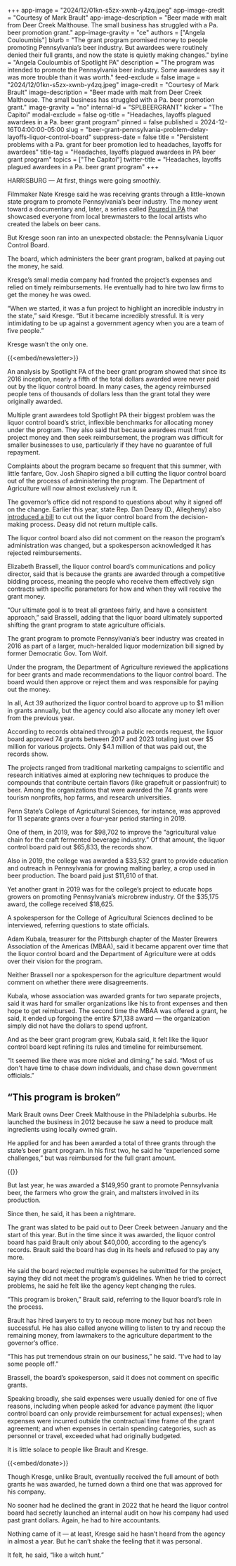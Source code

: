 +++
app-image = "2024/12/01kn-s5zx-xwnb-y4zq.jpeg"
app-image-credit = "Courtesy of Mark Brault"
app-image-description = "Beer made with malt from Deer Creek Malthouse. The small business has struggled with a Pa. beer promotion grant."
app-image-gravity = "ce"
authors = ["Angela Couloumbis"]
blurb = "The grant program promised money to people promoting Pennsylvania’s beer industry. But awardees were routinely denied their full grants, and now the state is quietly making changes."
byline = "Angela Couloumbis of Spotlight PA"
description = "The program was intended to promote the Pennsylvania beer industry. Some awardees say it was more trouble than it was worth."
feed-exclude = false
image = "2024/12/01kn-s5zx-xwnb-y4zq.jpeg"
image-credit = "Courtesy of Mark Brault"
image-description = "Beer made with malt from Deer Creek Malthouse. The small business has struggled with a Pa. beer promotion grant."
image-gravity = "no"
internal-id = "SPLBEERGRANT"
kicker = "The Capitol"
modal-exclude = false
og-title = "Headaches, layoffs plagued awardees in a Pa. beer grant program"
pinned = false
published = 2024-12-16T04:00:00-05:00
slug = "beer-grant-pennsylvania-problem-delay-layoffs-liquor-control-board"
suppress-date = false
title = "Persistent problems with a Pa. grant for beer promotion led to headaches, layoffs for awardees"
title-tag = "Headaches, layoffs plagued awardees in PA beer grant program"
topics = ["The Capitol"]
twitter-title = "Headaches, layoffs plagued awardees in a Pa. beer grant program"
+++

HARRISBURG — At first, things were going smoothly.

Filmmaker Nate Kresge said he was receiving grants through a little-known state program to promote Pennsylvania’s beer industry. The money went toward a documentary and, later, a series called <a href="https://web.archive.org/20170705064618/https://www.pouredinpa.com/">Poured in PA</a> that showcased everyone from local brewmasters to the local artists who created the labels on beer cans.

But Kresge soon ran into an unexpected obstacle: the Pennsylvania Liquor Control Board.

The board, which administers the beer grant program, balked at paying out the money, he said.

Kresge’s small media company had fronted the project’s expenses and relied on timely reimbursements. He eventually had to hire two law firms to get the money he was owed.

“When we started, it was a fun project to highlight an incredible industry in the state,” said Kresge. “But it became incredibly stressful. It is very intimidating to be up against a government agency when you are a team of five people.”

Kresge wasn’t the only one.

{{<embed/newsletter>}}

An analysis by Spotlight PA of the beer grant program showed that since its 2016 inception, nearly a fifth of the total dollars awarded were never paid out by the liquor control board. In many cases, the agency reimbursed people tens of thousands of dollars less than the grant total they were originally awarded.

Multiple grant awardees told Spotlight PA their biggest problem was the liquor control board’s strict, inflexible benchmarks for allocating money under the program. They also said that because awardees must front project money and then seek reimbursement, the program was difficult for smaller businesses to use, particularly if they have no guarantee of full repayment.

Complaints about the program became so frequent that this summer, with little fanfare, Gov. Josh Shapiro signed a bill cutting the liquor control board out of the process of administering the program. The Department of Agriculture will now almost exclusively run it.

The governor’s office did not respond to questions about why it signed off on the change. Earlier this year, state Rep. Dan Deasy (D., Allegheny) also <a href="https://web.archive.org/20241216232313/https://www.legis.state.pa.us//cfdocs/Legis/CSM/showMemoPublic.cfm?chamber=H&amp;SPick=20230&amp;cosponId=42535">introduced a bill</a> to cut out the liquor control board from the decision-making process. Deasy did not return multiple calls.

The liquor control board also did not comment on the reason the program’s administration was changed, but a spokesperson acknowledged it has rejected reimbursements.

Elizabeth Brassell, the liquor control board’s communications and policy director, said that is because the grants are awarded through a competitive bidding process, meaning the people who receive them effectively sign contracts with specific parameters for how and when they will receive the grant money.

“Our ultimate goal is to treat all grantees fairly, and have a consistent approach,” said Brassell, adding that the liquor board ultimately supported shifting the grant program to state agriculture officials.

The grant program to promote Pennsylvania’s beer industry was created in 2016 as part of a larger, much-heralded liquor modernization bill signed by former Democratic Gov. Tom Wolf.

Under the program, the Department of Agriculture reviewed the applications for beer grants and made recommendations to the liquor control board. The board would then approve or reject them and was responsible for paying out the money.

In all, Act 39 authorized the liquor control board to approve up to $1 million in grants annually, but the agency could also allocate any money left over from the previous year.

According to records obtained through a public records request, the liquor board approved 74 grants between 2017 and 2023 totaling just over $5 million for various projects. Only $4.1 million of that was paid out, the records show.

The projects ranged from traditional marketing campaigns to scientific and research initiatives aimed at exploring new techniques to produce the compounds that contribute certain flavors (like grapefruit or passionfruit) to beer. Among the organizations that were awarded the 74 grants were tourism nonprofits, hop farms, and research universities.

Penn State’s College of Agricultural Sciences, for instance, was approved for 11 separate grants over a four-year period starting in 2019.

One of them, in 2019, was for $98,702 to improve the “agricultural value chain for the craft fermented beverage industry.” Of that amount, the liquor control board paid out $65,833, the records show.

Also in 2019, the college was awarded a $33,532 grant to provide education and outreach in Pennsylvania for growing malting barley, a crop used in beer production. The board paid just $11,610 of that.

Yet another grant in 2019 was for the college’s project to educate hops growers on promoting Pennsylvania’s microbrew industry. Of the $35,175 award, the college received $18,625.

A spokesperson for the College of Agricultural Sciences declined to be interviewed, referring questions to state officials.

Adam Kubala, treasurer for the Pittsburgh chapter of the Master Brewers Association of the Americas (MBAA), said it became apparent over time that the liquor control board and the Department of Agriculture were at odds over their vision for the program.

Neither Brassell nor a spokesperson for the agriculture department would comment on whether there were disagreements.

Kubala, whose association was awarded grants for two separate projects, said it was hard for smaller organizations like his to front expenses and then hope to get reimbursed. The second time the MBAA was offered a grant, he said, it ended up forgoing the entire $71,138 award — the organization simply did not have the dollars to spend upfront.

And as the beer grant program grew, Kubala said, it felt like the liquor control board kept refining its rules and timeline for reimbursement.

“It seemed like there was more nickel and diming,” he said. “Most of us don&#39;t have time to chase down individuals, and chase down government officials.”

## “This program is broken”

Mark Brault owns Deer Creek Malthouse in the Philadelphia suburbs. He launched the business in 2012 because he saw a need to produce malt ingredients using locally owned grain.

He applied for and has been awarded a total of three grants through the state’s beer grant program. In his first two, he said he “experienced some challenges,” but was reimbursed for the full grant amount.

{{<picture src="2024/12/01kn-s6sh-xszp-fg70.jpeg" width-ratio="724" height-ratio="668" description="Deer Creek Malthouse in Delaware County, Pa." caption="The farm where Brault grows malt barley." credit="Courtesy of Mark Brault">}}

But last year, he was awarded a $149,950 grant to promote Pennsylvania beer, the farmers who grow the grain, and maltsters involved in its production.

Since then, he said, it has been a nightmare.

The grant was slated to be paid out to Deer Creek between January and the start of this year. But in the time since it was awarded, the liquor control board has paid Brault only about $40,000, according to the agency’s records. Brault said the board has dug in its heels and refused to pay any more.

He said the board rejected multiple expenses he submitted for the project, saying they did not meet the program’s guidelines. When he tried to correct problems, he said he felt like the agency kept changing the rules.

“This program is broken,” Brault said, referring to the liquor board’s role in the process.

Brault has hired lawyers to try to recoup more money but has not been successful. He has also called anyone willing to listen to try and recoup the remaining money, from lawmakers to the agriculture department to the governor’s office.

“This has put tremendous strain on our business,” he said. “I&#39;ve had to lay some people off.”

Brassell, the board’s spokesperson, said it does not comment on specific grants.

Speaking broadly, she said expenses were usually denied for one of five reasons, including when people asked for advance payment (the liquor control board can only provide reimbursement for actual expenses); when expenses were incurred outside the contractual time frame of the grant agreement; and when expenses in certain spending categories, such as personnel or travel, exceeded what had originally budgeted.

It is little solace to people like Brault and Kresge.

{{<embed/donate>}}

Though Kresge, unlike Brault, eventually received the full amount of both grants he was awarded, he turned down a third one that was approved for his company.

No sooner had he declined the grant in 2022 that he heard the liquor control board had secretly launched an internal audit on how his company had used past grant dollars. Again, he had to hire accountants.

Nothing came of it — at least, Kresge said he hasn’t heard from the agency in almost a year. But he can’t shake the feeling that it was personal.

It felt, he said, “like a witch hunt.”
